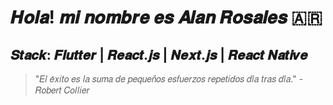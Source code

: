 # 𝑯𝒐𝒍𝒂! 𝒎𝒊 𝒏𝒐𝒎𝒃𝒓𝒆 𝒆𝒔 𝑨𝒍𝒂𝒏 𝑹𝒐𝒔𝒂𝒍𝒆𝒔 🇦🇷
## 𝑺𝒕𝒂𝒄𝒌: 𝑭𝒍𝒖𝒕𝒕𝒆𝒓 | 𝑹𝒆𝒂𝒄𝒕.𝒋𝒔 | 𝑵𝒆𝒙𝒕.𝒋𝒔 | 𝑹𝒆𝒂𝒄𝒕 𝑵𝒂𝒕𝒊𝒗𝒆

> "𝐸𝑙 𝑒́𝑥𝑖𝑡𝑜 𝑒𝑠 𝑙𝑎 𝑠𝑢𝑚𝑎 𝑑𝑒 𝑝𝑒𝑞𝑢𝑒𝑛̃𝑜𝑠 𝑒𝑠𝑓𝑢𝑒𝑟𝑧𝑜𝑠 𝑟𝑒𝑝𝑒𝑡𝑖𝑑𝑜𝑠 𝑑𝑖́𝑎 𝑡𝑟𝑎𝑠 𝑑𝑖́𝑎." - 𝑅𝑜𝑏𝑒𝑟𝑡 𝐶𝑜𝑙𝑙𝑖𝑒𝑟

